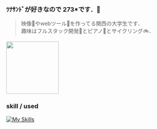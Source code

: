 ### ﾂﾅｻﾝﾄﾞが好きなので 273\*です．🥪

> 映像🎥やwebツール🔮を作ってる関西の大学生です．  
> 趣味はフルスタック開発🚩とピアノ🎹とサイクリング🚲．

<img  height="140" src="https://github-profile-summary-cards.vercel.app/api/cards/profile-details?username=273Do&theme=github_dark">

### skill / used
[![My Skills](https://skillicons.dev/icons?i=html,css,sass,tailwind,js,ts,react,next,threejs,php,laravel,nodejs,python,django,prisma,mysql,docker,nginx,aws,heroku,postman,vim,git,figma,xd,swift,arduino,java,blender,unity)](https://skillicons.dev)


          
